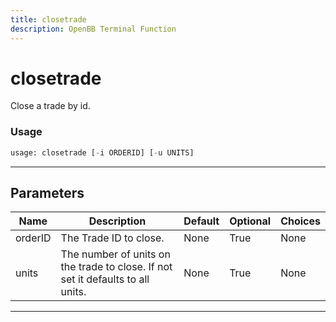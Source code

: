 ```yaml
---
title: closetrade
description: OpenBB Terminal Function
---
```


# closetrade

Close a trade by id.

### Usage 
```python
usage: closetrade [-i ORDERID] [-u UNITS]
```

---
## Parameters

| Name | Description | Default | Optional | Choices |
| ---- | ----------- | ------- | -------- | ------- |
| orderID | The Trade ID to close. | None | True | None |
| units | The number of units on the trade to close. If not set it defaults to all units. | None | True | None |


---
